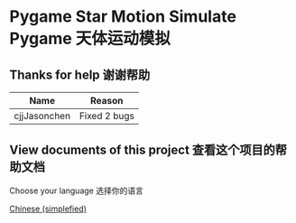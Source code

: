 # Pygame Star Motion Simulate Pygame 天体运动模拟

## Thanks for help 谢谢帮助

|     Name     |    Reason    |
|:------------:|:------------:|
| cjjJasonchen | Fixed 2 bugs |

## View documents of this project 查看这个项目的帮助文档

Choose your language 选择你的语言

[Chinese (simplefied)](README-zh-CN.md)